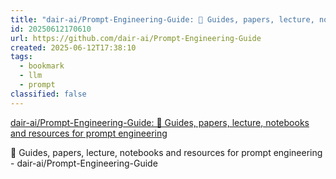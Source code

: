 ```yaml
---
title: "dair-ai/Prompt-Engineering-Guide: 🐙 Guides, papers, lecture, notebooks and resources for prompt engineering"
id: 20250612170610
url: https://github.com/dair-ai/Prompt-Engineering-Guide
created: 2025-06-12T17:38:10
tags:
  - bookmark
  - llm
  - prompt
classified: false
---
```

[dair-ai/Prompt-Engineering-Guide: 🐙 Guides, papers, lecture, notebooks and resources for prompt engineering](https://github.com/dair-ai/Prompt-Engineering-Guide)

🐙 Guides, papers, lecture, notebooks and resources for prompt engineering - dair-ai/Prompt-Engineering-Guide